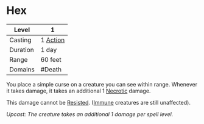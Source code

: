 # Hex

| Level    | 1                                                |
| -------- | ------------------------------------------------ |
| Casting  | 1 [Action](../../../../Game%20Procedures/Action.md) |
| Duration | 1 day                                            |
| Range    | 60 feet                                          |
| Domains  | #Death                                           |

You place a simple curse on a creature you can see within range. Whenever it takes damage, it takes an additional 1 [Necrotic](../../../../Damage%20Types/Necrotic.md) damage.

This damage cannot be [Resisted](../../../../Conditions/Resistant.md). ([Immune](../../../../Conditions/Immune.md) creatures are still unaffected).

*Upcast: The creature takes an additional 1 damage per spell level.*
